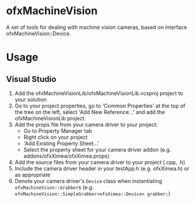 # ofxMachineVision

A set of tools for dealing with machine vision cameras, based on interface ofxMachineVision::Device.

# Usage

## Visual Studio

1. Add the ofxMachineVisionLib/ofxMachineVisionLib.vcxproj project to your solution
2. Go to your project properties, go to 'Common Properties' at the top of the tree on the left, select 'Add New Reference...' and add the ofxMachineVisionLib project.
3. Add the props file from your camera driver to your project:
    - Go to Property Manager tab
	- Right click on your project
	- 'Add Existing Property Sheet...'
	- Select the property sheet for your camera driver addon (e.g. addons/ofxXimea/ofxXimea.props)
4. Add the source files from your camera driver to your project (.cpp, .h)
5. Include the camera driver header in your testApp.h (e.g. ofxXimea.h) or as appropriate
6. Denote your camera driver's `Device` class when instantiating `ofxMachineVison::Grabber`s (e.g. `ofxMachineVision::SimpleGrabber<ofxXimea::Device> grabber;`)